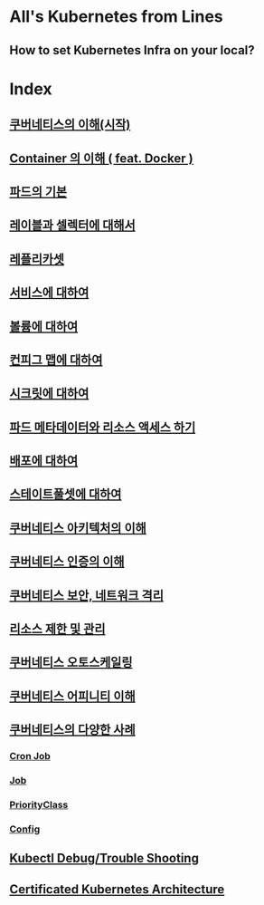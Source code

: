 # All's Kubernetes from Lines 

## How to set Kubernetes Infra on your local? 

# Index

## [쿠버네티스의 이해(시작)](https://github.com/keepinmindsh/lines_kubernetes/blob/main/001_kubernetes/sections/SECTION1.md)
## [Container 의 이해 ( feat. Docker )](https://github.com/keepinmindsh/lines_kubernetes/blob/main/001_kubernetes/sections/SECTION2.md)
## [파드의 기본 ](https://github.com/keepinmindsh/lines_kubernetes/blob/main/001_kubernetes/sections/SECTION3.md)
## [레이블과 셀렉터에 대해서](https://github.com/keepinmindsh/lines_kubernetes/blob/main/001_kubernetes/sections/SECTION4.md)
## [ 레플리카셋](https://github.com/keepinmindsh/lines_kubernetes/blob/main/001_kubernetes/sections/SECTION5.md)
## [ 서비스에 대하여](https://github.com/keepinmindsh/lines_kubernetes/blob/main/001_kubernetes/sections/SECTION6.md)
## [ 볼륨에 대하여](https://github.com/keepinmindsh/lines_kubernetes/blob/main/001_kubernetes/sections/SECTION7.md)
## [ 컨피그 맵에 대하여](https://github.com/keepinmindsh/lines_kubernetes/blob/main/001_kubernetes/sections/SECTION9.md)
## [ 시크릿에 대하여](https://github.com/keepinmindsh/lines_kubernetes/blob/main/001_kubernetes/sections/SECTION10.md)
## [ 파드 메타데이터와 리소스 액세스 하기](https://github.com/keepinmindsh/lines_kubernetes/blob/main/001_kubernetes/sections/SECTION11.md)
## [ 배포에 대하여](https://github.com/keepinmindsh/lines_kubernetes/blob/main/001_kubernetes/sections/SECTION12.md)
## [ 스테이트풀셋에 대하여](https://github.com/keepinmindsh/lines_kubernetes/blob/main/001_kubernetes/sections/SECTION13.md)
## [ 쿠버네티스 아키텍처의 이해](https://github.com/keepinmindsh/lines_kubernetes/blob/main/001_kubernetes/sections/SECTION14.md)
## [ 쿠버네티스 인증의 이해](https://github.com/keepinmindsh/lines_kubernetes/blob/main/001_kubernetes/sections/SECTION15.md)
## [ 쿠버네티스 보안, 네트워크 격리](https://github.com/keepinmindsh/lines_kubernetes/blob/main/001_kubernetes/sections/SECTION16.md)
## [ 리소스 제한 및 관리](https://github.com/keepinmindsh/lines_kubernetes/blob/main/001_kubernetes/sections/SECTION17.md)
## [ 쿠버네티스 오토스케일링](https://github.com/keepinmindsh/lines_kubernetes/blob/main/001_kubernetes/sections/SECTION18.md)
## [ 쿠버네티스 어피니티 이해](https://github.com/keepinmindsh/lines_kubernetes/blob/main/001_kubernetes/sections/SECTION19.md)
## [ 쿠버네티스의 다양한 사례](https://github.com/keepinmindsh/lines_kubernetes/blob/main/001_kubernetes/sections/SECTION20.md)
### [ Cron Job](https://github.com/keepinmindsh/lines_kubernetes/blob/main/001_kubernetes/sections/SECTION21.md)
### [ Job](https://github.com/keepinmindsh/lines_kubernetes/blob/main/001_kubernetes/sections/SECTION22.md)
### [ PriorityClass](https://github.com/keepinmindsh/lines_kubernetes/blob/main/001_kubernetes/sections/SECTION23.md)
### [ Config](https://github.com/keepinmindsh/lines_kubernetes/blob/main/001_kubernetes/sections/SECTION25.md)
## [ Kubectl Debug/Trouble Shooting](https://github.com/keepinmindsh/lines_kubernetes/blob/main/001_kubernetes/sections/SECTION24.md)
## [ Certificated Kubernetes Architecture](https://github.com/keepinmindsh/lines_kubernetes/blob/main/001_kubernetes/sections/SECTION99.md)
